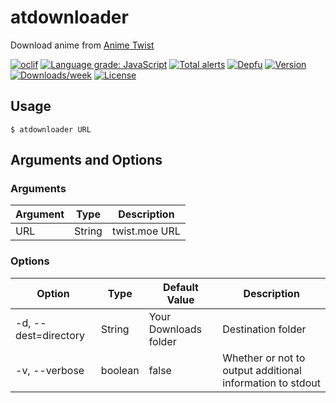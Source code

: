 # atdownloader

Download anime from [Anime Twist](https://twist.moe)

[![oclif](https://img.shields.io/badge/cli-oclif-brightgreen.svg)](https://oclif.io)
[![Language grade: JavaScript](https://img.shields.io/lgtm/grade/javascript/g/rafifos/atdownloader.svg?logo=lgtm&logoWidth=18)](https://lgtm.com/projects/g/rafifos/atdownloader/context:javascript)
[![Total alerts](https://img.shields.io/lgtm/alerts/g/rafifos/atdownloader.svg?logo=lgtm&logoWidth=18)](https://lgtm.com/projects/g/rafifos/atdownloader/alerts/)
[![Depfu](https://badges.depfu.com/badges/252d393ce0e2285a438c0ad1bf0a8eda/count.svg)](https://depfu.com/github/rafifos/atdownloader?project_id=7755)
[![Version](https://img.shields.io/npm/v/atdownloader.svg)](https://npmjs.org/package/atdownloader)
[![Downloads/week](https://img.shields.io/npm/dw/atdownloader.svg)](https://npmjs.org/package/atdownloader)
[![License](https://img.shields.io/npm/l/atdownloader.svg)](https://github.com/rafifos/atdownloader/blob/master/package.json)

## Usage

`$ atdownloader URL`

## Arguments and Options

### Arguments

| Argument | Type   | Description   |
|----------|--------|---------------|
| URL      | String | twist.moe URL |

### Options

| Option               | Type    | Default Value         | Description                                               |
|----------------------|---------|-----------------------|-----------------------------------------------------------|
| -d, --dest=directory | String  | Your Downloads folder | Destination folder                                        |
| -v, --verbose        | boolean | false                 | Whether or not to output additional information to stdout |

